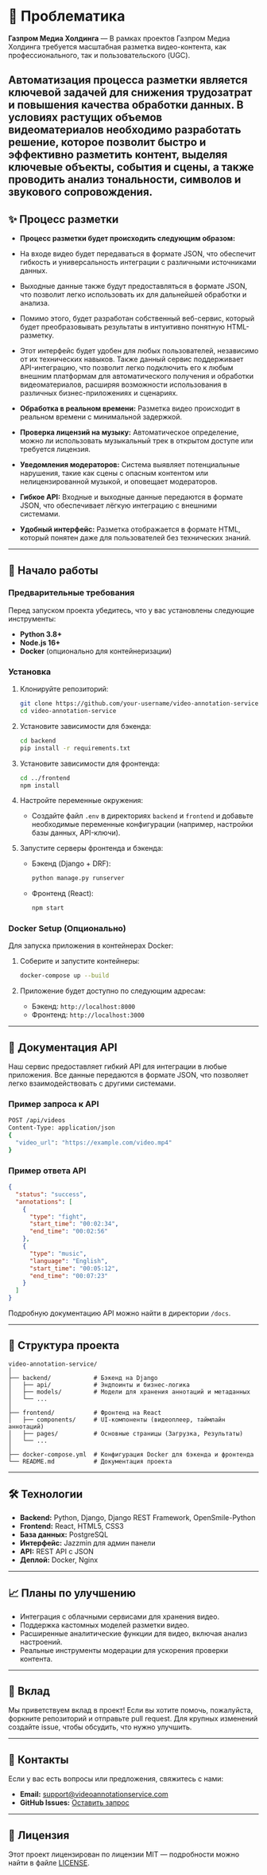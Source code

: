 # 🎥 Проблематика

**Газпром Медиа Холдинга** — В рамках проектов Газпром Медиа Холдинга требуется масштабная разметка видео-контента, как профессионального, так и пользовательского (UGC). 

Автоматизация процесса разметки является ключевой задачей для снижения трудозатрат и повышения качества обработки данных. В условиях растущих объемов видеоматериалов необходимо разработать решение, которое позволит быстро и эффективно разметить контент, выделяя ключевые объекты, события и сцены, а также проводить анализ тональности, символов и звукового сопровождения.
---

## ✨ Процесс разметки

- **Процесс разметки будет происходить следующим образом:** 
- На входе видео будет передаваться в формате JSON, что обеспечит гибкость и универсальность интеграции с различными источниками данных.
- Выходные данные также будут предоставляться в формате JSON, что позволит легко использовать их для дальнейшей обработки и анализа. 
- Помимо этого, будет разработан собственный веб-сервис, который будет преобразовывать результаты в интуитивно понятную HTML-разметку. 
- Этот интерфейс будет удобен для любых пользователей, независимо от их технических навыков. Также данный сервис поддерживает API-интеграцию, что позволит легко подключить его к любым внешним платформам для автоматического получения и обработки видеоматериалов, расширяя возможности использования в различных бизнес-приложениях и сценариях.

- **Обработка в реальном времени:** Разметка видео происходит в реальном времени с минимальной задержкой.
- **Проверка лицензий на музыку:** Автоматическое определение, можно ли использовать музыкальный трек в открытом доступе или требуется лицензия.
- **Уведомления модераторов:** Система выявляет потенциальные нарушения, такие как сцены с опасным контентом или нелицензированной музыкой, и оповещает модераторов.
- **Гибкое API:** Входные и выходные данные передаются в формате JSON, что обеспечивает лёгкую интеграцию с внешними системами.
- **Удобный интерфейс:** Разметка отображается в формате HTML, который понятен даже для пользователей без технических знаний.

---

## 🚀 Начало работы

### Предварительные требования

Перед запуском проекта убедитесь, что у вас установлены следующие инструменты:

- **Python 3.8+**
- **Node.js 16+**
- **Docker** (опционально для контейнеризации)

### Установка

1. Клонируйте репозиторий:
   ```bash
   git clone https://github.com/your-username/video-annotation-service.git
   cd video-annotation-service
   ```

2. Установите зависимости для бэкенда:
   ```bash
   cd backend
   pip install -r requirements.txt
   ```

3. Установите зависимости для фронтенда:
   ```bash
   cd ../frontend
   npm install
   ```

4. Настройте переменные окружения:
   - Создайте файл `.env` в директориях `backend` и `frontend` и добавьте необходимые переменные конфигурации (например, настройки базы данных, API-ключи).

5. Запустите серверы фронтенда и бэкенда:
   - Бэкенд (Django + DRF):
     ```bash
     python manage.py runserver
     ```
   - Фронтенд (React):
     ```bash
     npm start
     ```

### Docker Setup (Опционально)

Для запуска приложения в контейнерах Docker:

1. Соберите и запустите контейнеры:
   ```bash
   docker-compose up --build
   ```

2. Приложение будет доступно по следующим адресам:
   - Бэкенд: `http://localhost:8000`
   - Фронтенд: `http://localhost:3000`

---

## 📄 Документация API

Наш сервис предоставляет гибкий API для интеграции в любые приложения. Все данные передаются в формате JSON, что позволяет легко взаимодействовать с другими системами.

### Пример запроса к API

```bash
POST /api/videos
Content-Type: application/json
{
  "video_url": "https://example.com/video.mp4"
}
```

### Пример ответа API

```json
{
  "status": "success",
  "annotations": [
    {
      "type": "fight",
      "start_time": "00:02:34",
      "end_time": "00:02:56"
    },
    {
      "type": "music",
      "language": "English",
      "start_time": "00:05:12",
      "end_time": "00:07:23"
    }
  ]
}
```

Подробную документацию API можно найти в директории `/docs`.

---

## 📂 Структура проекта

```
video-annotation-service/
│
├── backend/            # Бэкенд на Django
│   ├── api/            # Эндпоинты и бизнес-логика
│   ├── models/         # Модели для хранения аннотаций и метаданных
│   └── ...
│
├── frontend/           # Фронтенд на React
│   ├── components/     # UI-компоненты (видеоплеер, таймлайн аннотаций)
│   ├── pages/          # Основные страницы (Загрузка, Результаты)
│   └── ...
│
├── docker-compose.yml  # Конфигурация Docker для бэкенда и фронтенда
└── README.md           # Документация проекта
```

---

## 🛠️ Технологии

- **Backend:** Python, Django, Django REST Framework, OpenSmile-Python
- **Frontend:** React, HTML5, CSS3
- **База данных:** PostgreSQL
- **Интерфейс:** Jazzmin для админ панели
- **API:** REST API с JSON
- **Деплой:** Docker, Nginx

---

## 📈 Планы по улучшению

- Интеграция с облачными сервисами для хранения видео.
- Поддержка кастомных моделей разметки видео.
- Расширенные аналитические функции для видео, включая анализ настроений.
- Реальные инструменты модерации для ускорения проверки контента.

---

## 🤝 Вклад

Мы приветствуем вклад в проект! Если вы хотите помочь, пожалуйста, форкните репозиторий и отправьте pull request. Для крупных изменений создайте issue, чтобы обсудить, что нужно улучшить.

---

## 📧 Контакты

Если у вас есть вопросы или предложения, свяжитесь с нами:

- **Email:** support@videoannotationservice.com
- **GitHub Issues:** [Оставить запрос](https://github.com/Xamerzaev/video-annotation-service/issues)

---

## 📝 Лицензия

Этот проект лицензирован по лицензии MIT — подробности можно найти в файле [LICENSE](LICENSE).